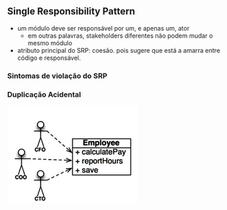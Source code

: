 ## Single Responsibility Pattern
  - um módulo deve ser responsável por um, e apenas um, ator
    - em outras palavras, stakeholders diferentes não podem mudar o mesmo módulo
  - atributo principal do SRP: coesão. pois sugere que está a amarra entre código e responsável.

### Sintomas de violação do SRP
### Duplicação Acidental

![figure 7.1 page 63](./SRP_figure_7_1.png)

